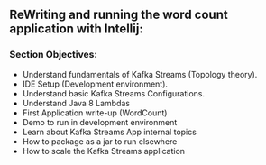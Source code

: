## ReWriting and running the word count application with Intellij: 

### Section Objectives: 

- Understand fundamentals of Kafka Streams (Topology theory).
- IDE Setup (Development environment). 
- Understand basic Kafka Streams Configurations.
- Understand Java 8 Lambdas
- First Application write-up (WordCount)
- Demo to run in development environment
- Learn about Kafka Streams App internal topics
- How to package as a jar to run elsewhere 
- How to scale the Kafka Streams application



